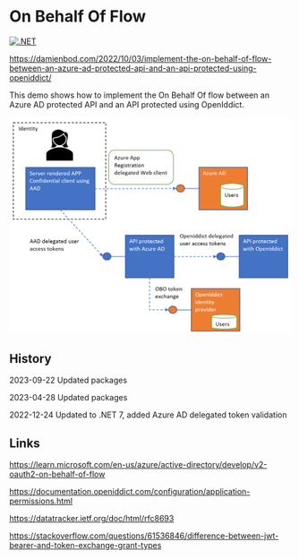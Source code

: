 # On Behalf Of Flow 

[![.NET](https://github.com/damienbod/OnBehalfFlowOidcDownstreamApi/actions/workflows/dotnet.yml/badge.svg)](https://github.com/damienbod/OnBehalfFlowOidcDownstreamApi/actions/workflows/dotnet.yml)

https://damienbod.com/2022/10/03/implement-the-on-behalf-of-flow-between-an-azure-ad-protected-api-and-an-api-protected-using-openiddict/

This demo shows how to implement the On Behalf Of flow between an Azure AD protected API and an API protected using OpenIddict.

![OBO](https://github.com/damienbod/OnBehalfFlowOidcDownstreamApi/blob/main/images/obo_aad_openiddict_01.png)

## History

2023-09-22 Updated packages

2023-04-28 Updated packages

2022-12-24 Updated to .NET 7, added Azure AD delegated token validation

##  Links

https://learn.microsoft.com/en-us/azure/active-directory/develop/v2-oauth2-on-behalf-of-flow

https://documentation.openiddict.com/configuration/application-permissions.html

https://datatracker.ietf.org/doc/html/rfc8693

https://stackoverflow.com/questions/61536846/difference-between-jwt-bearer-and-token-exchange-grant-types
